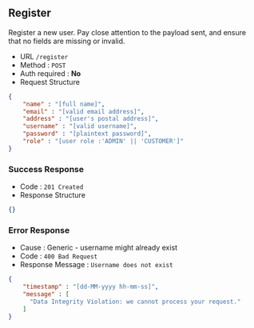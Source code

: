 ## Register

Register a new user. Pay close attention to the payload sent, and ensure that no fields are missing or invalid.

* URL `/register`
* Method : `POST`
* Auth required : **No**
* Request Structure

```json
{
    "name" : "[full name]",
    "email" : "[valid email address]",
    "address" : "[user's postal address]",
    "username" : "[valid username]",
    "password" : "[plaintext password]",
    "role" : "[user role :'ADMIN' || 'CUSTOMER']"
}
```

### Success Response

* Code : `201 Created`
* Response Structure

```json
{}
```

### Error Response

* Cause : Generic - username might already exist
* Code : `400 Bad Request`
* Response Message : `Username does not exist`

```json
{
    "timestamp" : "[dd-MM-yyyy hh-mm-ss]",
    "message" : [
      "Data Integrity Violation: we cannot process your request."
    ]
}
```
